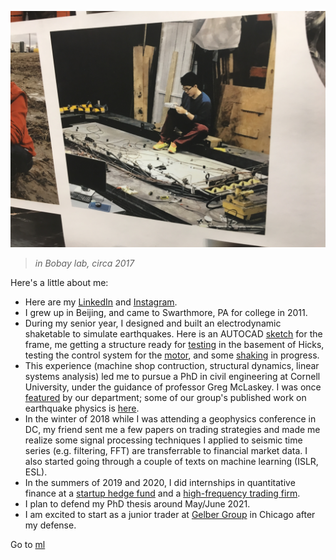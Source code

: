![in Bovay lab, circa 2017](/Bill_photo_lab.JPG)
>*in Bobay lab, circa 2017*

Here's a little about me:  

- Here are my [LinkedIn](https://www.linkedin.com/in/sizhao-bill-wu/) and [Instagram](https://www.instagram.com/billl.wu).
- I grew up in Beijing, and came to Swarthmore, PA for college in 2011.
- During my senior year, I designed and built an electrodynamic shaketable to simulate earthquakes. Here is an AUTOCAD [sketch](https://www.dropbox.com/s/hsv2x8rk3nfot97/table_frame.PNG?dl=0) for the frame, me getting a structure ready for [testing](https://www.dropbox.com/s/pvjqdtjptgckrcy/20150430_164630.jpg?dl=0) in the basement of Hicks, testing the control system for the [motor](https://www.dropbox.com/s/h2y85o97888gkd1/20150502_173739.mp4?dl=0), and some [shaking](https://www.dropbox.com/s/n5qw488mvfc41ln/20150502_172903.mp4?dl=0) in progress.
- This experience (machine shop contruction, structural dynamics, linear systems analysis) led me to pursue a PhD in civil engineering at Cornell University, under the guidance of professor Greg McLaskey. I was once [featured](https://www.cee.cornell.edu/spotlights/bill-wu-phd-student) by our department; some of our group's published work on earthquake physics is [here](https://courses.cit.cornell.edu/mclaskey/publications.html).
- In the winter of 2018 while I was attending a geophysics conference in DC, my friend sent me a few papers on trading strategies and made me realize some signal processing techniques I applied to seismic time series (e.g. filtering, FFT) are transferrable to financial market data. I also started going through a couple of texts on machine learning (ISLR, ESL).
- In the summers of 2019 and 2020, I did internships in quantitative finance at a [startup hedge fund](http://arcstonecap.com/index.html) and a [high-frequency  trading firm](https://www.quantlab.com/). 
- I plan to defend my PhD thesis around May/June 2021.
- I am excited to start as a junior trader at [Gelber Group](https://www.gelbergroup.com/) in Chicago after my defense. 


Go to [ml](ML.md)

